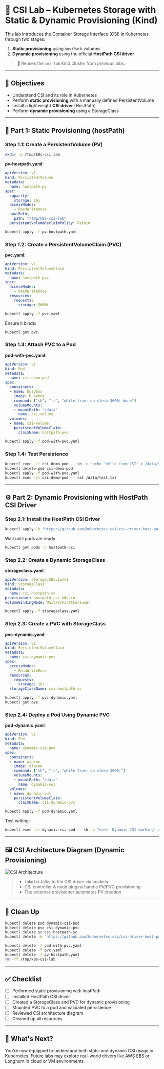 # 🧪 CSI Lab – Kubernetes Storage with Static & Dynamic Provisioning (Kind)

This lab introduces the Container Storage Interface (CSI) in Kubernetes through two stages:

1. **Static provisioning** using `hostPath` volumes
2. **Dynamic provisioning** using the official **HostPath CSI driver**

> 🚀 Reuses the `cni-lab` Kind cluster from previous labs.

---

## 🌟 Objectives

* Understand CSI and its role in Kubernetes
* Perform **static provisioning** with a manually defined PersistentVolume
* Install a lightweight **CSI driver** (HostPath)
* Perform **dynamic provisioning** using a StorageClass

---

## 🚀 Part 1: Static Provisioning (hostPath)

### Step 1.1: Create a PersistentVolume (PV)

```bash
mkdir -p /tmp/k8s-csi-lab
```

**pv-hostpath.yaml**:

```yaml
apiVersion: v1
kind: PersistentVolume
metadata:
  name: hostpath-pv
spec:
  capacity:
    storage: 1Gi
  accessModes:
    - ReadWriteOnce
  hostPath:
    path: "/tmp/k8s-csi-lab"
  persistentVolumeReclaimPolicy: Retain
```

```bash
kubectl apply -f pv-hostpath.yaml
```

### Step 1.2: Create a PersistentVolumeClaim (PVC)

**pvc.yaml**:

```yaml
apiVersion: v1
kind: PersistentVolumeClaim
metadata:
  name: hostpath-pvc
spec:
  accessModes:
    - ReadWriteOnce
  resources:
    requests:
      storage: 500Mi
```

```bash
kubectl apply -f pvc.yaml
```

Ensure it binds:

```bash
kubectl get pvc
```

### Step 1.3: Attach PVC to a Pod

**pod-with-pvc.yaml**:

```yaml
apiVersion: v1
kind: Pod
metadata:
  name: csi-demo-pod
spec:
  containers:
  - name: busybox
    image: busybox
    command: ["sh", "-c", "while true; do sleep 3600; done"]
    volumeMounts:
    - mountPath: "/data"
      name: csi-volume
  volumes:
  - name: csi-volume
    persistentVolumeClaim:
      claimName: hostpath-pvc
```

```bash
kubectl apply -f pod-with-pvc.yaml
```

### Step 1.4: Test Persistence

```bash
kubectl exec -it csi-demo-pod -- sh -c "echo 'Hello from CSI' > /data/test.txt && cat /data/test.txt"
kubectl delete pod csi-demo-pod
kubectl apply -f pod-with-pvc.yaml
kubectl exec -it csi-demo-pod -- cat /data/test.txt
```

---

## ⚙️ Part 2: Dynamic Provisioning with HostPath CSI Driver

### Step 2.1: Install the HostPath CSI Driver

```bash
kubectl apply -k "https://github.com/kubernetes-csi/csi-driver-host-path/deploy/kubernetes-1.25/?ref=v1.10.0"
```

Wait until pods are ready:

```bash
kubectl get pods -n hostpath-csi
```

### Step 2.2: Create a Dynamic StorageClass

**storageclass.yaml**:

```yaml
apiVersion: storage.k8s.io/v1
kind: StorageClass
metadata:
  name: csi-hostpath-sc
provisioner: hostpath.csi.k8s.io
volumeBindingMode: WaitForFirstConsumer
```

```bash
kubectl apply -f storageclass.yaml
```

### Step 2.3: Create a PVC with StorageClass

**pvc-dynamic.yaml**:

```yaml
apiVersion: v1
kind: PersistentVolumeClaim
metadata:
  name: csi-dynamic-pvc
spec:
  accessModes:
    - ReadWriteOnce
  resources:
    requests:
      storage: 1Gi
  storageClassName: csi-hostpath-sc
```

```bash
kubectl apply -f pvc-dynamic.yaml
kubectl get pvc
```

### Step 2.4: Deploy a Pod Using Dynamic PVC

**pod-dynamic.yaml**:

```yaml
apiVersion: v1
kind: Pod
metadata:
  name: dynamic-csi-pod
spec:
  containers:
  - name: alpine
    image: alpine
    command: ["sh", "-c", "while true; do sleep 3600;"]
    volumeMounts:
    - mountPath: "/data"
      name: dynamic-vol
  volumes:
  - name: dynamic-vol
    persistentVolumeClaim:
      claimName: csi-dynamic-pvc
```

```bash
kubectl apply -f pod-dynamic.yaml
```

Test writing:

```bash
kubectl exec -it dynamic-csi-pod -- sh -c "echo 'Dynamic CSI working' > /data/hello.txt && cat /data/hello.txt"
```

---

## 🖼️ CSI Architecture Diagram (Dynamic Provisioning)

![CSI Architecture](assets/csi-architecture.png)

> * `kubelet` talks to the CSI driver via sockets
> * CSI controller & node plugins handle PV/PVC provisioning
> * The external-provisioner automates PV creation

---

## 🧹 Clean Up

```bash
kubectl delete pod dynamic-csi-pod
kubectl delete pvc csi-dynamic-pvc
kubectl delete sc csi-hostpath-sc
kubectl delete -k "https://github.com/kubernetes-csi/csi-driver-host-path/deploy/kubernetes-1.25/?ref=v1.10.0"

kubectl delete -f pod-with-pvc.yaml
kubectl delete -f pvc.yaml
kubectl delete -f pv-hostpath.yaml
rm -rf /tmp/k8s-csi-lab
```

---

## ✅ Checklist

* [ ] Performed static provisioning with hostPath
* [ ] Installed HostPath CSI driver
* [ ] Created a StorageClass and PVC for dynamic provisioning
* [ ] Mounted PVC to a pod and validated persistence
* [ ] Reviewed CSI architecture diagram
* [ ] Cleaned up all resources

---

## 💬 What's Next?

You're now equipped to understand both static and dynamic CSI usage in Kubernetes. Future labs may explore real-world drivers like AWS EBS or Longhorn in cloud or VM environments.
